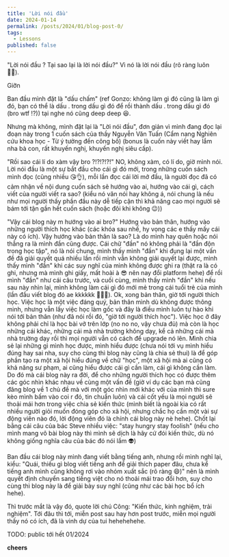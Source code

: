 ```yaml
---
title: 'Lời nói đầu'
date: 2024-01-14
permalink: /posts/2024/01/blog-post-0/
tags:
  - Lessons
published: false
---
```


"Lời nói đầu ? Tại sao lại là lời nói đầu?"
Vì nó là lời nói đầu (rõ ràng luôn 🧑‍🎄).

Giỡn

Ban đầu mình đặt là "dấu chấm" (ref Gonzo: không làm gì đó cũng là làm gì đó, bạn có thể là dấu . trong dấu gì đó để rồi thành dấu . trong dấu gì đó (bro wtf !?)) tại nghe nó cũng deep deep 😆.

Nhưng mà không, mình đặt lại là "Lời nói đầu", đơn giản vì mình đang đọc lại đoạn này trong 1 cuốn sách của thầy Nguyễn Văn Tuấn (Cẩm nang Nghiên cứu khoa học - Từ ý tưởng đến công bố) (bonus là cuốn này viết hay lắm nha bà con, rất khuyến nghị, khuyến nghị siêu cấp). 

"Rồi sao cái lí do xàm vậy bro ?!?!?!?!"
NO, không xàm, có lí do, giờ mình nói. 
Lời nói đầu là một sự bắt đầu cho cái gì đó mới, trong những cuốn sách mình đọc (cũng nhiều 😘👌), mỗi lần đọc cái lời mở đầu, là người đọc đã có cảm nhận về nội dung cuốn sách sẽ hướng vào ai, hướng vào cái gì, cách viết của người viết ra sao? (kiểu nó văn nói hay không á, nói chung là nếu như mọi người thấy phần đầu này dễ tiếp cận thì khả năng cao mọi người sẽ bám tới tận gần hết cuốn sách (hoặc đôi khi không 😉))

"Vậy cái blog này m hướng vào ai bro?"
Hướng vào bản thân, hướng vào những người thích học khác (các khóa sau nhế, hy vọng các e thấy mấy cái này có ích). Vậy hướng vào bản thân là sao? Là do mình hay quên hoặc nói thẳng ra là mình đần cũng được. Cái chữ "đần" nó không phải là "đần độn trong học tập", nó là nói chung, mình thấy mình "đần" khi đụng lại một vấn đề đã giải quyết quá nhiều lần rồi mình vẫn không giải quyết lại được, mình thấy mình "đần" khi các suy nghĩ của mình không được ghi ra (thật ra là có ghi, nhưng mà mình ghi giấy, mất hoài à 😎 nên nay đổi platform hehe) để rồi mình "đần" như cái câu trước, và cuối cùng, mình thấy mình "đần" khi nếu sau này nhìn lại, mình không làm cái gì đó mới mẻ trong cái tuổi trẻ của mình (lần đầu viết blog đó ae kkkkkk 🤪🤪🤪). Ok, xong bản thân, giờ tới người thích học. Việc học là một việc đáng quý, bản thân mình dù không được thông minh, nhưng vẫn lấy việc học làm gốc và đây là điều mình luôn tự hào khi nói tới bản thân (như đã nói rồi đó, "giờ tới người thích học"). Việc học ở đây không phải chỉ là học bài vở trên lớp (no no no, vậy chưa đủ) mà còn là học những cái khác, những cái mà nhà trường không dạy, kể cả những cái mà nhà trường dạy rồi thì mọi người vẫn có cách để upgrade nó lên. Mình chia sẻ lại những gì mình học được, mình hiểu được (chưa nói tới vụ mình hiểu đúng hay sai nha, suy cho cùng thì blog này cũng là chia sẻ thui) là để góp phần tạo ra một xã hội hiểu đúng về chữ "học", một xã hội mà ai cũng có khả năng sư phạm, ai cũng hiểu được cái gì cần làm, cái gì không cần làm. Do đó mà cái blog này ra đời, để cho những người thích học có được thêm các góc nhìn khác nhau về cùng một vấn đề (giờ ví dụ các bạn mà cũng đăng blog về 1 chủ đề mà với một góc nhìn mới khác với của mình thì sure kèo mình bấm vào coi r đó, tin chuẩn luôn) và cái cốt yếu là mọi người sẽ thoải mái hơn trong việc chia sẻ kiến thức (mình biết là ngoài kia có rất nhiều người giỏi muốn đóng góp cho xã hội, nhưng chắc họ cần một vài sự động viên nào đó, lời động viên đó là chính cái blog này nè hehe). Chốt lại bằng cái câu của bác Steve nhiều việc: "stay hungry stay foolish" (nếu cho mình mang vô bài blog này thì mình sẽ dịch là hãy cứ đói kiến thức, dù nó không giống nghĩa câu của bác đó nói lắm 👽) 

Ban đầu cái blog này mình đang viết bằng tiếng anh, nhưng rồi mình nghĩ lại, kiểu: "Quái, thiếu gì blog viết tiếng anh để giải thích paper đâu, chưa kể tiếng anh mình cũng không rơi vào nhóm xuất sắc (rõ ràng 😄)" nên là mình quyết định chuyển sang tiếng việt cho nó thoải mái trao đổi hơn, suy cho cùng thì blog này là để giải bày suy nghĩ (cũng như các bài học bổ ích hehe).

Thì trước mắt là vậy đó, quote lời chú Công: "Kiến thức, kinh nghiệm, trải nghiệm". Tới đâu thì tới, miễn post sau hay hơn post trước, miễn mọi người thấy nó có ích, đã là vinh dự của tui hehehehehe. 

TODO: public tới hết 01/2024

**cheers**